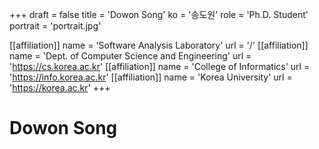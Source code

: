 +++
draft = false
title = 'Dowon Song'
ko = '송도원'
role = 'Ph.D. Student'
portrait = 'portrait.jpg'

[[affiliation]]
name = 'Software Analysis Laboratory'
url = '/'
[[affiliation]]
name = 'Dept. of Computer Science and Engineering'
url = 'https://cs.korea.ac.kr'
[[affiliation]]
name = 'College of Informatics'
url = 'https://info.korea.ac.kr'
[[affiliation]]
name = 'Korea University'
url = 'https://korea.ac.kr'
+++

# Dowon Song
